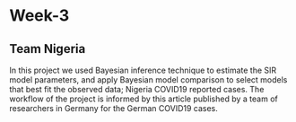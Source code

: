 # Week-3
## Team Nigeria
<p>In this project we used Bayesian inference technique to estimate the SIR model parameters, and apply Bayesian model comparison to select models that best fit the observed data; Nigeria COVID19 reported cases. The workflow of the project is informed by this article published by a team of researchers in Germany for the German COVID19 cases.</p>
